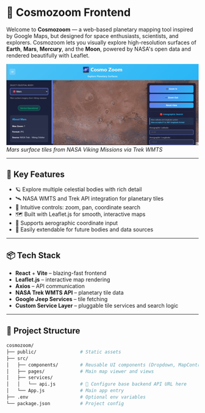 # 🌌 Cosmozoom Frontend

Welcome to **Cosmozoom** — a web-based planetary mapping tool inspired by Google Maps, but designed for space enthusiasts, scientists, and explorers. Cosmozoom lets you visually explore high-resolution surfaces of **Earth**, **Mars**, **Mercury**, and the **Moon**, powered by NASA's open data and rendered beautifully with Leaflet.

![Cosmozoom Preview](./image.png)  
*Mars surface tiles from NASA Viking Missions via Trek WMTS*

---

## 🚀 Key Features

- 🪐 Explore multiple celestial bodies with rich detail
- 🛰️ NASA WMTS and Trek API integration for planetary tiles
- 🧭 Intuitive controls: zoom, pan, coordinate search
- 🗺️ Built with Leaflet.js for smooth, interactive maps
- 🔌 Supports aerographic coordinate input
- 🔄 Easily extendable for future bodies and data sources

---

## 📦 Tech Stack

- **React** + **Vite** – blazing-fast frontend
- **Leaflet.js** – interactive map rendering
- **Axios** – API communication
- **NASA Trek WMTS API** – planetary tile data
- **Google Jeep Services** – tile fetching
- **Custom Service Layer** – pluggable tile services and search logic

---

## 📁 Project Structure

```bash
cosmozoom/
├── public/                # Static assets
├── src/
│   ├── components/        # Reusable UI components (Dropdown, MapControls, etc.)
│   ├── pages/             # Main map viewer and views
│   ├── services/
│   │   └── api.js         # 🔧 Configure base backend API URL here
│   └── App.js             # Main app entry
├── .env                   # Optional env variables
└── package.json           # Project config
